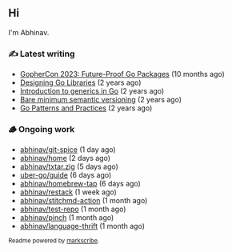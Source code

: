 ## Hi

I'm Abhinav.

### ✍️ Latest writing


- [GopherCon 2023: Future-Proof Go Packages](https://abhinavg.net/2023/09/27/future-proof-packages/) (10 months ago)
- [Designing Go Libraries](https://abhinavg.net/2022/12/06/designing-go-libraries/) (2 years ago)
- [Introduction to generics in Go](https://abhinavg.net/2022/11/23/generics-intro/) (2 years ago)
- [Bare minimum semantic versioning](https://abhinavg.net/2022/11/07/semver/) (2 years ago)
- [Go Patterns and Practices](https://abhinavg.net/2022/09/19/go-patterns-and-practices-talk/) (2 years ago)

### 🪵 Ongoing work


- [abhinav/git-spice](https://github.com/abhinav/git-spice) (1 day ago)
- [abhinav/home](https://github.com/abhinav/home) (2 days ago)
- [abhinav/txtar.zig](https://github.com/abhinav/txtar.zig) (5 days ago)
- [uber-go/guide](https://github.com/uber-go/guide) (6 days ago)
- [abhinav/homebrew-tap](https://github.com/abhinav/homebrew-tap) (6 days ago)
- [abhinav/restack](https://github.com/abhinav/restack) (1 week ago)
- [abhinav/stitchmd-action](https://github.com/abhinav/stitchmd-action) (1 month ago)
- [abhinav/test-repo](https://github.com/abhinav/test-repo) (1 month ago)
- [abhinav/pinch](https://github.com/abhinav/pinch) (1 month ago)
- [abhinav/language-thrift](https://github.com/abhinav/language-thrift) (1 month ago)

<sub>Readme powered by [markscribe](https://github.com/muesli/markscribe).</sub>
